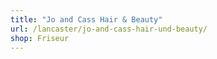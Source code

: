 ```yaml
---
title: "Jo and Cass Hair & Beauty"
url: /lancaster/jo-and-cass-hair-und-beauty/
shop: Friseur
---
```


